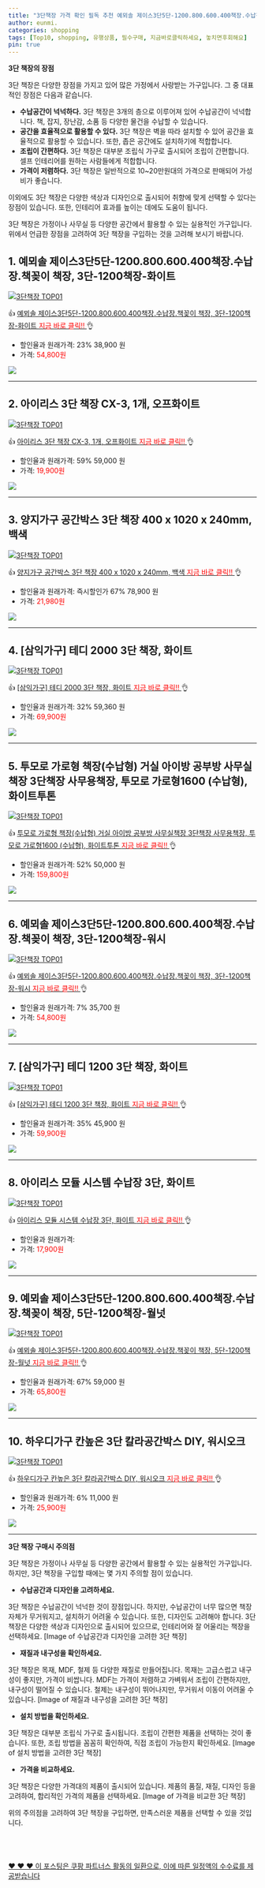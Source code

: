 ```yaml
---
title: "3단책장 가격 확인 필독 추천 예뫼솔 제이스3단5단-1200.800.600.400책장.수납장.책꽂이 책장, 3단-1200책장-화이트 비교 장점 구매가이드"
author: eunmi.
categories: shopping
tags: [Top10, shopping, 유행상품, 필수구매, 지금바로클릭하세요, 놓치면후회해요]
pin: true
---
```

**3단 책장의 장점**

3단 책장은 다양한 장점을 가지고 있어 많은 가정에서 사랑받는 가구입니다. 그 중 대표적인 장점은 다음과 같습니다.

* **수납공간이 넉넉하다.** 3단 책장은 3개의 층으로 이루어져 있어 수납공간이 넉넉합니다. 책, 잡지, 장난감, 소품 등 다양한 물건을 수납할 수 있습니다.
* **공간을 효율적으로 활용할 수 있다.** 3단 책장은 벽을 따라 설치할 수 있어 공간을 효율적으로 활용할 수 있습니다. 또한, 좁은 공간에도 설치하기에 적합합니다.
* **조립이 간편하다.** 3단 책장은 대부분 조립식 가구로 출시되어 조립이 간편합니다. 셀프 인테리어를 원하는 사람들에게 적합합니다.
* **가격이 저렴하다.** 3단 책장은 일반적으로 10~20만원대의 가격으로 판매되어 가성비가 좋습니다.

이외에도 3단 책장은 다양한 색상과 디자인으로 출시되어 취향에 맞게 선택할 수 있다는 장점이 있습니다. 또한, 인테리어 효과를 높이는 데에도 도움이 됩니다.

3단 책장은 가정이나 사무실 등 다양한 공간에서 활용할 수 있는 실용적인 가구입니다. 위에서 언급한 장점을 고려하여 3단 책장을 구입하는 것을 고려해 보시기 바랍니다.

   

## 1. 예뫼솔 제이스3단5단-1200.800.600.400책장.수납장.책꽂이 책장, 3단-1200책장-화이트

[![3단책장 TOP01](https://thumbnail9.coupangcdn.com/thumbnails/remote/230x230ex/image/vendor_inventory/6c84/8a8c02694e30582868a53936695be722f45697760220576ff2f32bd3dfe8.jpg)](https://link.coupang.com/re/AFFSDP?lptag=AF3617701&subid=GithubCoopas&pageKey=321749338&traceid=V0-153&itemId=1030077388&vendorItemId=5477732544)


👍 [예뫼솔 제이스3단5단-1200.800.600.400책장.수납장.책꽂이 책장, 3단-1200책장-화이트 <font color=red> 지금 바로 클릭!! </font> ](https://link.coupang.com/re/AFFSDP?lptag=AF3617701&subid=GithubCoopas&pageKey=321749338&traceid=V0-153&itemId=1030077388&vendorItemId=5477732544) 👌 


- 할인율과 원래가격: 23%  38,900   원
- 가격: <span style='color:red'>54,800원</span>

[![](/discount_price.png)](https://link.coupang.com/re/AFFSDP?lptag=AF3617701&subid=GithubCoopas&pageKey=321749338&traceid=V0-153&itemId=1030077388&vendorItemId=5477732544)

---


   

## 2. 아이리스 3단 책장 CX-3, 1개, 오프화이트

[![3단책장 TOP01](https://thumbnail6.coupangcdn.com/thumbnails/remote/230x230ex/image/retail/images/2970578052242417-5c966b91-8a3c-484e-b96e-cc913fc49c87.jpg)](https://link.coupang.com/re/AFFSDP?lptag=AF3617701&subid=GithubCoopas&pageKey=19416709&traceid=V0-153&itemId=77925162&vendorItemId=73245825886)


👍 [아이리스 3단 책장 CX-3, 1개, 오프화이트 <font color=red> 지금 바로 클릭!! </font> ](https://link.coupang.com/re/AFFSDP?lptag=AF3617701&subid=GithubCoopas&pageKey=19416709&traceid=V0-153&itemId=77925162&vendorItemId=73245825886) 👌 


- 할인율과 원래가격: 59%  59,000   원
- 가격: <span style='color:red'>19,900원</span>

[![](/discount_price.png)](https://link.coupang.com/re/AFFSDP?lptag=AF3617701&subid=GithubCoopas&pageKey=19416709&traceid=V0-153&itemId=77925162&vendorItemId=73245825886)

---


   

## 3. 양지가구 공간박스 3단 책장 400 x 1020 x 240mm, 백색

[![3단책장 TOP01](https://thumbnail7.coupangcdn.com/thumbnails/remote/230x230ex/image/retail/images/6854787481438613-901c637b-00a9-46b7-a58e-54eadf670367.jpg)](https://link.coupang.com/re/AFFSDP?lptag=AF3617701&subid=GithubCoopas&pageKey=7276168851&traceid=V0-153&itemId=22501210&vendorItemId=75621212535)


👍 [양지가구 공간박스 3단 책장 400 x 1020 x 240mm, 백색 <font color=red> 지금 바로 클릭!! </font> ](https://link.coupang.com/re/AFFSDP?lptag=AF3617701&subid=GithubCoopas&pageKey=7276168851&traceid=V0-153&itemId=22501210&vendorItemId=75621212535) 👌 


- 할인율과 원래가격: 즉시할인가 67%  78,900   원
- 가격: <span style='color:red'>21,980원</span>

[![](/discount_price.png)](https://link.coupang.com/re/AFFSDP?lptag=AF3617701&subid=GithubCoopas&pageKey=7276168851&traceid=V0-153&itemId=22501210&vendorItemId=75621212535)

---


   

## 4. [삼익가구] 테디 2000 3단 책장, 화이트

[![3단책장 TOP01](https://thumbnail9.coupangcdn.com/thumbnails/remote/230x230ex/image/vendor_inventory/53c9/29f4c44dcc85c133c34b627a0cb80e370a71614d9232d855556123a5ceac.jpg)](https://link.coupang.com/re/AFFSDP?lptag=AF3617701&subid=GithubCoopas&pageKey=1152612546&traceid=V0-153&itemId=2127375563&vendorItemId=70125938599)


👍 [[삼익가구] 테디 2000 3단 책장, 화이트 <font color=red> 지금 바로 클릭!! </font> ](https://link.coupang.com/re/AFFSDP?lptag=AF3617701&subid=GithubCoopas&pageKey=1152612546&traceid=V0-153&itemId=2127375563&vendorItemId=70125938599) 👌 


- 할인율과 원래가격: 32%  59,360   원
- 가격: <span style='color:red'>69,900원</span>

[![](/discount_price.png)](https://link.coupang.com/re/AFFSDP?lptag=AF3617701&subid=GithubCoopas&pageKey=1152612546&traceid=V0-153&itemId=2127375563&vendorItemId=70125938599)

---


   

## 5. 투모로 가로형 책장(수납형) 거실 아이방 공부방 사무실책장 3단책장 사무용책장, 투모로 가로형1600 (수납형), 화이트투톤

[![3단책장 TOP01](https://thumbnail7.coupangcdn.com/thumbnails/remote/230x230ex/image/vendor_inventory/f957/eb2957e8758f0df7adf512ce1a7404a5e42271f3e19588d5d0acb8287788.jpg)](https://link.coupang.com/re/AFFSDP?lptag=AF3617701&subid=GithubCoopas&pageKey=5723006552&traceid=V0-153&itemId=9578401710&vendorItemId=76530556816)


👍 [투모로 가로형 책장(수납형) 거실 아이방 공부방 사무실책장 3단책장 사무용책장, 투모로 가로형1600 (수납형), 화이트투톤 <font color=red> 지금 바로 클릭!! </font> ](https://link.coupang.com/re/AFFSDP?lptag=AF3617701&subid=GithubCoopas&pageKey=5723006552&traceid=V0-153&itemId=9578401710&vendorItemId=76530556816) 👌 


- 할인율과 원래가격: 52%  50,000   원
- 가격: <span style='color:red'>159,800원</span>

[![](/discount_price.png)](https://link.coupang.com/re/AFFSDP?lptag=AF3617701&subid=GithubCoopas&pageKey=5723006552&traceid=V0-153&itemId=9578401710&vendorItemId=76530556816)

---


   

## 6. 예뫼솔 제이스3단5단-1200.800.600.400책장.수납장.책꽂이 책장, 3단-1200책장-워시

[![3단책장 TOP01](https://thumbnail8.coupangcdn.com/thumbnails/remote/230x230ex/image/vendor_inventory/images/2019/01/22/18/3/20a52add-b44c-44e3-832c-99eb3c060910.jpg)](https://link.coupang.com/re/AFFSDP?lptag=AF3617701&subid=GithubCoopas&pageKey=179076849&traceid=V0-153&itemId=512928129&vendorItemId=5477732580)


👍 [예뫼솔 제이스3단5단-1200.800.600.400책장.수납장.책꽂이 책장, 3단-1200책장-워시 <font color=red> 지금 바로 클릭!! </font> ](https://link.coupang.com/re/AFFSDP?lptag=AF3617701&subid=GithubCoopas&pageKey=179076849&traceid=V0-153&itemId=512928129&vendorItemId=5477732580) 👌 


- 할인율과 원래가격: 7%  35,700   원
- 가격: <span style='color:red'>54,800원</span>

[![](/discount_price.png)](https://link.coupang.com/re/AFFSDP?lptag=AF3617701&subid=GithubCoopas&pageKey=179076849&traceid=V0-153&itemId=512928129&vendorItemId=5477732580)

---


   

## 7. [삼익가구] 테디 1200 3단 책장, 화이트

[![3단책장 TOP01](https://thumbnail9.coupangcdn.com/thumbnails/remote/230x230ex/image/vendor_inventory/f352/025511e8230a26af9f33a5ad43cfe0ca6a35d91c5ee2c38552a30cacf692.jpg)](https://link.coupang.com/re/AFFSDP?lptag=AF3617701&subid=GithubCoopas&pageKey=1152612435&traceid=V0-153&itemId=2127375505&vendorItemId=70125938499)


👍 [[삼익가구] 테디 1200 3단 책장, 화이트 <font color=red> 지금 바로 클릭!! </font> ](https://link.coupang.com/re/AFFSDP?lptag=AF3617701&subid=GithubCoopas&pageKey=1152612435&traceid=V0-153&itemId=2127375505&vendorItemId=70125938499) 👌 


- 할인율과 원래가격: 35%  45,900   원
- 가격: <span style='color:red'>59,900원</span>

[![](/discount_price.png)](https://link.coupang.com/re/AFFSDP?lptag=AF3617701&subid=GithubCoopas&pageKey=1152612435&traceid=V0-153&itemId=2127375505&vendorItemId=70125938499)

---


   

## 8. 아이리스 모듈 시스템 수납장 3단, 화이트

[![3단책장 TOP01](https://thumbnail7.coupangcdn.com/thumbnails/remote/230x230ex/image/retail/images/3487498396431412-90dc71cf-0b9c-48ee-8223-a42fbeff6ff2.jpg)](https://link.coupang.com/re/AFFSDP?lptag=AF3617701&subid=GithubCoopas&pageKey=59518360&traceid=V0-153&itemId=205279393&vendorItemId=3486948424)


👍 [아이리스 모듈 시스템 수납장 3단, 화이트 <font color=red> 지금 바로 클릭!! </font> ](https://link.coupang.com/re/AFFSDP?lptag=AF3617701&subid=GithubCoopas&pageKey=59518360&traceid=V0-153&itemId=205279393&vendorItemId=3486948424) 👌 


- 할인율과 원래가격: 
- 가격: <span style='color:red'>17,900원</span>

[![](/discount_price.png)](https://link.coupang.com/re/AFFSDP?lptag=AF3617701&subid=GithubCoopas&pageKey=59518360&traceid=V0-153&itemId=205279393&vendorItemId=3486948424)

---


   

## 9. 예뫼솔 제이스3단5단-1200.800.600.400책장.수납장.책꽂이 책장, 5단-1200책장-월넛

[![3단책장 TOP01](https://thumbnail7.coupangcdn.com/thumbnails/remote/230x230ex/image/vendor_inventory/images/2019/03/22/9/0/8a44d948-c2f3-4dac-8627-2a191759764e.jpg)](https://link.coupang.com/re/AFFSDP?lptag=AF3617701&subid=GithubCoopas&pageKey=321749338&traceid=V0-153&itemId=1030077648&vendorItemId=5477733165)


👍 [예뫼솔 제이스3단5단-1200.800.600.400책장.수납장.책꽂이 책장, 5단-1200책장-월넛 <font color=red> 지금 바로 클릭!! </font> ](https://link.coupang.com/re/AFFSDP?lptag=AF3617701&subid=GithubCoopas&pageKey=321749338&traceid=V0-153&itemId=1030077648&vendorItemId=5477733165) 👌 


- 할인율과 원래가격: 67%  59,000   원
- 가격: <span style='color:red'>65,800원</span>

[![](/discount_price.png)](https://link.coupang.com/re/AFFSDP?lptag=AF3617701&subid=GithubCoopas&pageKey=321749338&traceid=V0-153&itemId=1030077648&vendorItemId=5477733165)

---


   

## 10. 하우디가구 칸높은 3단 칼라공간박스 DIY, 워시오크

[![3단책장 TOP01](https://thumbnail8.coupangcdn.com/thumbnails/remote/230x230ex/image/retail/images/2018/07/13/15/6/584f6aa6-5a26-40cd-abaa-6599f8d24dec.jpg)](https://link.coupang.com/re/AFFSDP?lptag=AF3617701&subid=GithubCoopas&pageKey=25860539&traceid=V0-153&itemId=100629389&vendorItemId=3818265790)


👍 [하우디가구 칸높은 3단 칼라공간박스 DIY, 워시오크 <font color=red> 지금 바로 클릭!! </font> ](https://link.coupang.com/re/AFFSDP?lptag=AF3617701&subid=GithubCoopas&pageKey=25860539&traceid=V0-153&itemId=100629389&vendorItemId=3818265790) 👌 


- 할인율과 원래가격: 6%  11,000   원
- 가격: <span style='color:red'>25,900원</span>

[![](/discount_price.png)](https://link.coupang.com/re/AFFSDP?lptag=AF3617701&subid=GithubCoopas&pageKey=25860539&traceid=V0-153&itemId=100629389&vendorItemId=3818265790)

---
**3단 책장 구매시 주의점**

3단 책장은 가정이나 사무실 등 다양한 공간에서 활용할 수 있는 실용적인 가구입니다. 하지만, 3단 책장을 구입할 때에는 몇 가지 주의할 점이 있습니다.

* **수납공간과 디자인을 고려하세요.**

3단 책장은 수납공간이 넉넉한 것이 장점입니다. 하지만, 수납공간이 너무 많으면 책장 자체가 무거워지고, 설치하기 어려울 수 있습니다. 또한, 디자인도 고려해야 합니다. 3단 책장은 다양한 색상과 디자인으로 출시되어 있으므로, 인테리어와 잘 어울리는 책장을 선택하세요.
[Image of 수납공간과 디자인을 고려한 3단 책장]

* **재질과 내구성을 확인하세요.**

3단 책장은 목재, MDF, 철제 등 다양한 재질로 만들어집니다. 목재는 고급스럽고 내구성이 좋지만, 가격이 비쌉니다. MDF는 가격이 저렴하고 가벼워서 조립이 간편하지만, 내구성이 떨어질 수 있습니다. 철제는 내구성이 뛰어나지만, 무거워서 이동이 어려울 수 있습니다.
[Image of 재질과 내구성을 고려한 3단 책장]

* **설치 방법을 확인하세요.**

3단 책장은 대부분 조립식 가구로 출시됩니다. 조립이 간편한 제품을 선택하는 것이 좋습니다. 또한, 조립 방법을 꼼꼼히 확인하여, 직접 조립이 가능한지 확인하세요.
[Image of 설치 방법을 고려한 3단 책장]

* **가격을 비교하세요.**

3단 책장은 다양한 가격대의 제품이 출시되어 있습니다. 제품의 품질, 재질, 디자인 등을 고려하여, 합리적인 가격의 제품을 선택하세요.
[Image of 가격을 비교한 3단 책장]

위의 주의점을 고려하여 3단 책장을 구입하면, 만족스러운 제품을 선택할 수 있을 것입니다.<br><br><br><br><br> [ ❤ ❤ ❤ 이 포스팅은 쿠팡 파트너스 활동의 일환으로, 이에 따른 일정액의 수수료를 제공받습니다](https://link.coupang.com/a/bcEFyh)